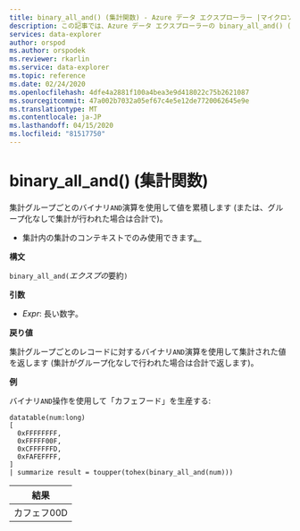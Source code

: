 ```yaml
---
title: binary_all_and() (集計関数) - Azure データ エクスプローラー |マイクロソフトドキュメント
description: この記事では、Azure データ エクスプローラーの binary_all_and() (集計関数) について説明します。
services: data-explorer
author: orspod
ms.author: orspodek
ms.reviewer: rkarlin
ms.service: data-explorer
ms.topic: reference
ms.date: 02/24/2020
ms.openlocfilehash: 4dfe4a2881f100a4bea3e9d418022c75b2621087
ms.sourcegitcommit: 47a002b7032a05ef67c4e5e12de7720062645e9e
ms.translationtype: MT
ms.contentlocale: ja-JP
ms.lasthandoff: 04/15/2020
ms.locfileid: "81517750"
---
```

# <a name="binary_all_and-aggregation-function"></a>binary_all_and() (集計関数)

集計グループごとのバイナリ`AND`演算を使用して値を累積します (または、グループ化なしで集計が行われた場合は合計で)。

* 集計内の集計のコンテキストでのみ使用できます[。](summarizeoperator.md)

**構文**

`binary_all_and(`*エクスプの*要約`)`

**引数**

* *Expr*: 長い数字。

**戻り値**

集計グループごとのレコードに対するバイナリ`AND`演算を使用して集計された値を返します (集計がグループ化なしで行われた場合は合計で返します)。

**例**

バイナリ`AND`操作を使用して「カフェフード」を生産する:

```kusto
datatable(num:long)
[
  0xFFFFFFFF, 
  0xFFFFF00F,
  0xCFFFFFFD,
  0xFAFEFFFF,
]
| summarize result = toupper(tohex(binary_all_and(num)))
```

|結果|
|---|
|カフェフ00D|